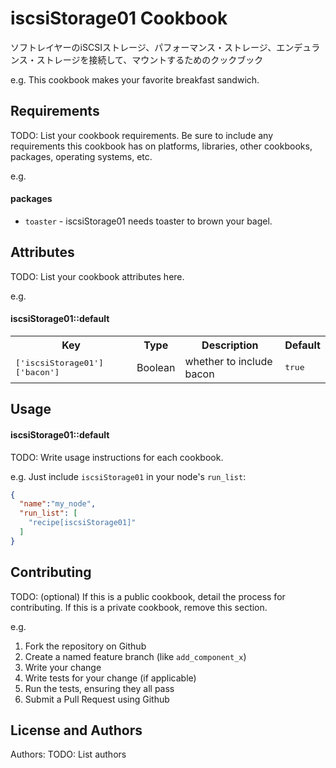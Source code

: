 iscsiStorage01 Cookbook
=======================
ソフトレイヤーのiSCSIストレージ、パフォーマンス・ストレージ、エンデュランス・ストレージを接続して、マウントするためのクックブック



e.g.
This cookbook makes your favorite breakfast sandwich.

Requirements
------------
TODO: List your cookbook requirements. Be sure to include any requirements this cookbook has on platforms, libraries, other cookbooks, packages, operating systems, etc.

e.g.
#### packages
- `toaster` - iscsiStorage01 needs toaster to brown your bagel.

Attributes
----------
TODO: List your cookbook attributes here.

e.g.
#### iscsiStorage01::default
<table>
  <tr>
    <th>Key</th>
    <th>Type</th>
    <th>Description</th>
    <th>Default</th>
  </tr>
  <tr>
    <td><tt>['iscsiStorage01']['bacon']</tt></td>
    <td>Boolean</td>
    <td>whether to include bacon</td>
    <td><tt>true</tt></td>
  </tr>
</table>

Usage
-----
#### iscsiStorage01::default
TODO: Write usage instructions for each cookbook.

e.g.
Just include `iscsiStorage01` in your node's `run_list`:

```json
{
  "name":"my_node",
  "run_list": [
    "recipe[iscsiStorage01]"
  ]
}
```

Contributing
------------
TODO: (optional) If this is a public cookbook, detail the process for contributing. If this is a private cookbook, remove this section.

e.g.
1. Fork the repository on Github
2. Create a named feature branch (like `add_component_x`)
3. Write your change
4. Write tests for your change (if applicable)
5. Run the tests, ensuring they all pass
6. Submit a Pull Request using Github

License and Authors
-------------------
Authors: TODO: List authors
